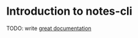# Introduction to notes-cli

TODO: write [great documentation](http://jacobian.org/writing/what-to-write/)
